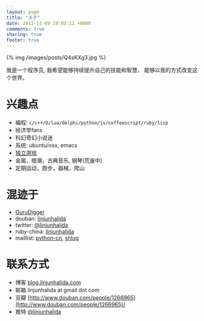 ```yaml
---
layout: page
title: "关于"
date: 2011-11-09 19:02:11 +0800
comments: true
sharing: true
footer: true
---
```


{% img /images/posts/Q4sKXg3.jpg %}

我是一个程序员, 我希望能够持续提升自己的技能和智慧，
能够以我的方式改变这个世界。

兴趣点
======

- 编程: `c/c++/D/lua/delphi/python/js/coffeescript/ruby/lisp`
- 经济学fans
- 科幻奇幻小说迷
- 系统: ubuntu/osx, emacs
- [独立游戏](http://blog.linjunhalida.com/blog/indie-games)
- 金属，暗潮，古典音乐, 钢琴(荒废中)
- 定期运动，跑步，器械，爬山

混迹于
======

- [GuruDigger](http://gurudigger.com/products/gurudigger)
- douban: [linjunhalida](http://www.douban.com/people/linjunhalida)
- twitter: [@linjunhalida](http://twitter.com/#!/linjunhalida)
- ruby-china: [linjunhalida](http://ruby-china.org/linjunhalida)
- maillist: [python-cn](https://groups.google.com/forum/?fromgroups#!forum/python-cn), [shlug](https://groups.google.com/forum/?fromgroups#!forum/shlug)

联系方式
========

- 博客 [blog.linjunhalida.com](http://blog.linjunhalida.com)
- 邮箱 linjunhalida at gmail dot com
- 豆瓣 [http://www.douban.com/people/1266965](http://www.douban.com/people/1266965)/
- 推特 [@linjunhalida](http://twitter.com/linjunhalida)

